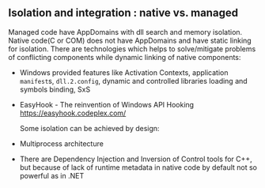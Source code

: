 ## Isolation and integration : native vs. managed

  Managed code have AppDomains with dll search and memory isolation.
  Native code(C or COM) does not have AppDomains and have static linking for isolation. There are technologies which helps to solve/mitigate problems of conflicting components while dynamic linking of native components:
* Windows provided features like Activation Contexts, application `manifest`s, `dll.2.config`, dynamic and controlled libraries loading and symbols binding, SxS
* EasyHook - The reinvention of Windows API Hooking https://easyhook.codeplex.com/
  
  Some isolation can be achieved by design:
* Multiprocess architecture
* There are Dependency Injection and Inversion of Control tools for C++, but because of lack of runtime metadata in native code by default not so powerful as in .NET

